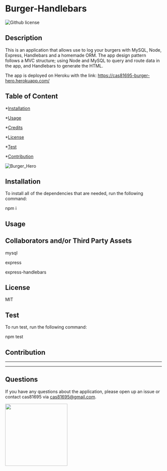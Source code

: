 # Burger-Handlebars

![Github license](https://img.shields.io/badge/License-MIT-yellow.svg)

## Description

 This is an application that allows use to log your burgers with MySQL, Node, Express, Handlebars and a homemade ORM. The app design pattern follows a MVC structure; using Node and MySQL to query and route data in the app, and Handlebars to generate the HTML.

The app is deployed on Heroku with the link: https://cas81695-burger-hero.herokuapp.com/

## Table of Content

*[Installation](#installation)

*[Usage](#usage)

*[Credits](#credits)

*[License](#license)

*[Test](#test)

*[Contribution](#contribution)

![Burger_Hero](https://user-images.githubusercontent.com/58318559/78322218-1c35d900-753c-11ea-90cb-5a5ae51cec11.jpg)

## Installation

To install all of the dependencies that are needed, run the following command:

npm i

## Usage

## Collaborators and/or Third Party Assets

mysql

express

express-handlebars

## License

MIT

## Test

To run test, run the following command:

npm test

## Contribution

----------------------------------------------

-----------------------------------------------

## Questions

If you have any questions about the application, please open up an issue or contact cas81695 via cas81695@gmail.com.

<img src= "https://avatars1.githubusercontent.com/u/58318559?v=4" width ="200px" height="200px">